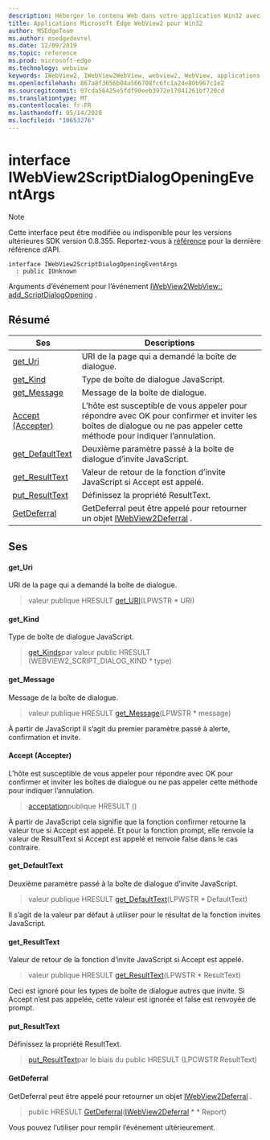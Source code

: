 ```yaml
---
description: Héberger le contenu Web dans votre application Win32 avec le contrôle Microsoft Edge WebView2
title: Applications Microsoft Edge WebView2 pour Win32
author: MSEdgeTeam
ms.author: msedgedevrel
ms.date: 12/09/2019
ms.topic: reference
ms.prod: microsoft-edge
ms.technology: webview
keywords: IWebView2, IWebView2WebView, webview2, WebView, applications Win32, Win32, Edge
ms.openlocfilehash: 867a8f3656b04a566708fc6fc1a24e80b967c1e2
ms.sourcegitcommit: 07cda56425e5fdf90eeb3972e17041261bf720cd
ms.translationtype: MT
ms.contentlocale: fr-FR
ms.lasthandoff: 05/14/2020
ms.locfileid: "10653276"
---
```

# interface IWebView2ScriptDialogOpeningEventArgs 

> [!NOTE]
> Cette interface peut être modifiée ou indisponible pour les versions ultérieures SDK version 0.8.355. Reportez-vous à [référence](../../../webview2-api-reference.md) pour la dernière référence d’API.

```
interface IWebView2ScriptDialogOpeningEventArgs
  : public IUnknown
```

Arguments d’événement pour l’événement [IWebView2WebView:: add_ScriptDialogOpening](IWebView2WebView.md#add_scriptdialogopening) .

## Résumé

 Ses                        | Descriptions
--------------------------------|---------------------------------------------
[get_Uri](#get_uri) | URI de la page qui a demandé la boîte de dialogue.
[get_Kind](#get_kind) | Type de boîte de dialogue JavaScript.
[get_Message](#get_message) | Message de la boîte de dialogue.
[Accept (Accepter)](#accept) | L’hôte est susceptible de vous appeler pour répondre avec OK pour confirmer et inviter les boîtes de dialogue ou ne pas appeler cette méthode pour indiquer l’annulation.
[get_DefaultText](#get_defaulttext) | Deuxième paramètre passé à la boîte de dialogue d’invite JavaScript.
[get_ResultText](#get_resulttext) | Valeur de retour de la fonction d’invite JavaScript si Accept est appelé.
[put_ResultText](#put_resulttext) | Définissez la propriété ResultText.
[GetDeferral](#getdeferral) | GetDeferral peut être appelé pour retourner un objet [IWebView2Deferral](IWebView2Deferral.md) .

## Ses

#### get_Uri 

URI de la page qui a demandé la boîte de dialogue.

> valeur publique HRESULT [get_URI](#get_uri)(LPWSTR * URI)

#### get_Kind 

Type de boîte de dialogue JavaScript.

> [get_Kinds](#get_kind)par valeur public HRESULT (WEBVIEW2_SCRIPT_DIALOG_KIND * type)

#### get_Message 

Message de la boîte de dialogue.

> valeur publique HRESULT [get_Message](#get_message)(LPWSTR * message)

À partir de JavaScript il s’agit du premier paramètre passé à alerte, confirmation et invite.

#### Accept (Accepter) 

L’hôte est susceptible de vous appeler pour répondre avec OK pour confirmer et inviter les boîtes de dialogue ou ne pas appeler cette méthode pour indiquer l’annulation.

> [acceptation](#accept)publique HRESULT ()

À partir de JavaScript cela signifie que la fonction confirmer retourne la valeur true si Accept est appelé. Et pour la fonction prompt, elle renvoie la valeur de ResultText si Accept est appelé et renvoie false dans le cas contraire.

#### get_DefaultText 

Deuxième paramètre passé à la boîte de dialogue d’invite JavaScript.

> valeur publique HRESULT [get_DefaultText](#get_defaulttext)(LPWSTR * DefaultText)

Il s’agit de la valeur par défaut à utiliser pour le résultat de la fonction invites JavaScript.

#### get_ResultText 

Valeur de retour de la fonction d’invite JavaScript si Accept est appelé.

> valeur publique HRESULT [get_ResultText](#get_resulttext)(LPWSTR * ResultText)

Ceci est ignoré pour les types de boîte de dialogue autres que invite. Si Accept n’est pas appelée, cette valeur est ignorée et false est renvoyée de prompt.

#### put_ResultText 

Définissez la propriété ResultText.

> [put_ResultText](#put_resulttext)par le biais du public HRESULT (LPCWSTR ResultText)

#### GetDeferral 

GetDeferral peut être appelé pour retourner un objet [IWebView2Deferral](IWebView2Deferral.md) .

> public HRESULT [GetDeferral](#getdeferral)([IWebView2Deferral](IWebView2Deferral.md) * * Report)

Vous pouvez l’utiliser pour remplir l’événement ultérieurement.

